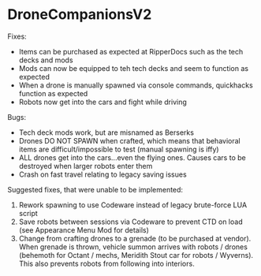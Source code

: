 # DroneCompanionsV2

 Fixes:
* Items can be purchased as expected at RipperDocs such as the tech decks and mods
* Mods can now be equipped to teh tech decks and seem to function as expected
* When a drone is manually spawned via console commands, quickhacks function as expected
* Robots now get into the cars and fight while driving

Bugs:
* Tech deck mods work, but are misnamed as Berserks
* Drones DO NOT SPAWN when crafted, which means that behavioral items are difficult/impossible to test (manual spawning is iffy)
* ALL drones get into the cars...even the flying ones. Causes cars to be destroyed when larger robots enter them
* Crash on fast travel relating to legacy saving issues

Suggested fixes, that were unable to be implemented:
1. Rework spawning to use Codeware instead of legacy brute-force LUA script
2. Save robots between sessions via Codeware to prevent CTD on load (see Appearance Menu Mod for details)
3. Change from crafting drones to a grenade (to be purchased at vendor). When grenade is thrown, vehicle summon arrives with robots / drones (behemoth for Octant / mechs, Meridith Stout car for robots / Wyverns). This also prevents robots from following into interiors.
